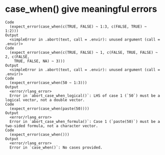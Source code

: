 # case_when() give meaningful errors

    Code
      (expect_error(case_when(c(TRUE, FALSE) ~ 1:3, c(FALSE, TRUE) ~ 1:2)))
    Output
      <simpleError in .abort(text, call = .envir): unused argument (call = .envir)>
    Code
      (expect_error(case_when(c(TRUE, FALSE) ~ 1, c(FALSE, TRUE, FALSE) ~ 2, c(FALSE,
        TRUE, FALSE, NA) ~ 3)))
    Output
      <simpleError in .abort(text, call = .envir): unused argument (call = .envir)>
    Code
      (expect_error(case_when(50 ~ 1:3)))
    Output
      <error/rlang_error>
      Error in `abort_case_when_logical()`: LHS of case 1 (`50`) must be a logical vector, not a double vector.
    Code
      (expect_error(case_when(paste(50))))
    Output
      <error/rlang_error>
      Error in `abort_case_when_formula()`: Case 1 (`paste(50)`) must be a two-sided formula, not a character vector.
    Code
      (expect_error(case_when()))
    Output
      <error/rlang_error>
      Error in `case_when()`: No cases provided.

